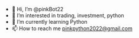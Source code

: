 - 👋 Hi, I’m @pinkBot22
- 👀 I’m interested in trading, investment, python
- 🌱 I’m currently learning Python
- 📫 How to reach me pinkpython2022@gmail.com

<!---
pinkBot22/pinkBot22 is a ✨ special ✨ repository because its `README.md` (this file) appears on your GitHub profile.
You can click the Preview link to take a look at your changes.
--->
